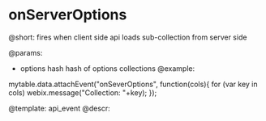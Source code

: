 onServerOptions
=============


@short: fires when client side api loads sub-collection from server side
	

@params:
- options           hash        hash of options collections
@example:

mytable.data.attachEvent("onSeverOptions", function(cols){
    for (var key in cols)
           webix.message("Collection: "+key);
});

@template:	api_event
@descr:


